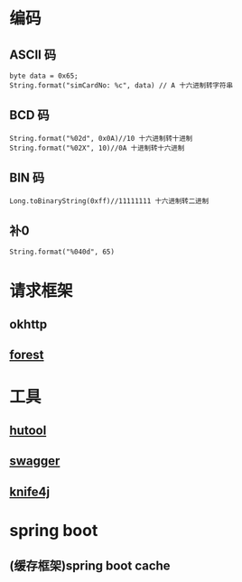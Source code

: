 # 编码
## ASCII 码
    byte data = 0x65;
    String.format("simCardNo: %c", data) // A 十六进制转字符串
## BCD 码
    String.format("%02d", 0x0A)//10 十六进制转十进制
    String.format("%02X", 10)//0A 十进制转十六进制
## BIN 码
    Long.toBinaryString(0xff)//11111111 十六进制转二进制
## 补0
    String.format("%040d", 65)
    
# 请求框架

## okhttp
## [forest](https://forest.dtflyx.com/)

# 工具
## [hutool](https://www.hutool.cn/)
## [swagger](/demo)
## [knife4j](https://doc.xiaominfo.com/)

# spring boot
 
## (缓存框架)spring boot cache